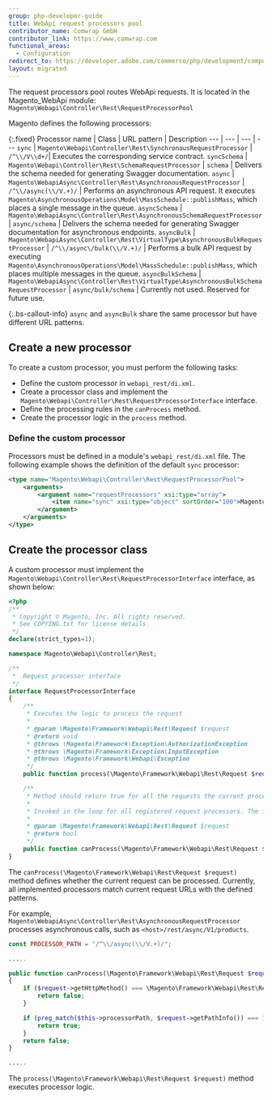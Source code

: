 ```yaml
---
group: php-developer-guide
title: WebApi request processors pool
contributor_name: Comwrap GmbH
contributor_link: https://www.comwrap.com
functional_areas:
  - Configuration
redirect_to: https://developer.adobe.com/commerce/php/development/components/web-api/request-processor-pool/
layout: migrated
---
```


The request processors pool routes WebApi requests. It is located in the Magento_WebApi module: `Magento\Webapi\Controller\Rest\RequestProcessorPool`

Magento defines the following processors:

{:.fixed}
Processor name | Class | URL pattern | Description
--- | --- | --- | ---
`sync` | `Magento\Webapi\Controller\Rest\SynchronousRequestProcessor` | `/^\\/V\\d+/`| Executes the corresponding service contract.
`syncSchema` | `Magento\Webapi\Controller\Rest\SchemaRequestProcessor` | `schema` | Delivers the schema needed for generating Swagger documentation.
`async` | `Magento\WebapiAsync\Controller\Rest\AsynchronousRequestProcessor` | `/^\\/async(\\/V.+)/` | Performs an asynchronous API request. It executes `Magento\AsynchronousOperations\Model\MassSchedule::publishMass`, which places a single message in the queue.
`asyncSchema` | `Magento\WebapiAsync\Controller\Rest\AsynchronousSchemaRequestProcessor` | `async/schema` | Delivers the schema needed for generating Swagger documentation for asynchronous endpoints.
`asyncBulk` | `Magento\WebapiAsync\Controller\Rest\VirtualType\AsynchronousBulkRequestProcessor` | `/^\\/async\/bulk(\\/V.+)/` | Performs a bulk API request by executing `Magento\AsynchronousOperations\Model\MassSchedule::publishMass`, which places multiple messages in the queue.
`asyncBulkSchema` | `Magento\WebapiAsync\Controller\Rest\VirtualType\AsynchronousBulkSchemaRequestProcessor` | `async/bulk/schema` | Currently not used. Reserved for future use.

 {:.bs-callout-info}
`async` and `asyncBulk` share the same processor but have different URL patterns.

## Create a new processor

To create a custom processor, you must perform the following tasks:

*  Define the custom processor in `webapi_rest/di.xml`.
*  Create a processor class and implement the `Magento\Webapi\Controller\Rest\RequestProcessorInterface` interface.
*  Define the processing rules in the `canProcess` method.
*  Create the processor logic in the `process` method.

### Define the custom processor

Processors must be defined in a module's `webapi_rest/di.xml` file. The following example shows the definition of the default `sync` processor:

```xml
<type name="Magento\Webapi\Controller\Rest\RequestProcessorPool">
    <arguments>
        <argument name="requestProcessors" xsi:type="array">
            <item name="sync" xsi:type="object" sortOrder="100">Magento\Webapi\Controller\Rest\SynchronousRequestProcessor</item>
        </argument>
    </arguments>
</type>
```

## Create the processor class

A custom processor must implement the `Magento\Webapi\Controller\Rest\RequestProcessorInterface` interface, as shown below:

```php
<?php
/**
 * Copyright © Magento, Inc. All rights reserved.
 * See COPYING.txt for license details.
 */
declare(strict_types=1);

namespace Magento\Webapi\Controller\Rest;

/**
 *  Request processor interface
 */
interface RequestProcessorInterface
{
    /**
     * Executes the logic to process the request
     *
     * @param \Magento\Framework\Webapi\Rest\Request $request
     * @return void
     * @throws \Magento\Framework\Exception\AuthorizationException
     * @throws \Magento\Framework\Exception\InputException
     * @throws \Magento\Framework\Webapi\Exception
     */
    public function process(\Magento\Framework\Webapi\Rest\Request $request);

    /**
     * Method should return true for all the requests the current processor can process.
     *
     * Invoked in the loop for all registered request processors. The first one wins.
     *
     * @param \Magento\Framework\Webapi\Rest\Request $request
     * @return bool
     */
    public function canProcess(\Magento\Framework\Webapi\Rest\Request $request);
}
```

The `canProcess(\Magento\Framework\Webapi\Rest\Request $request)` method defines whether the current request can be processed. Currently, all implemented processors match current request URLs with the defined patterns.

For example, `Magento\WebapiAsync\Controller\Rest\AsynchronousRequestProcessor` processes asynchronous calls, such as `<host>/rest/async/V1/products`.

```php
const PROCESSOR_PATH = "/^\\/async(\\/V.+)/";

.....

public function canProcess(\Magento\Framework\Webapi\Rest\Request $request)
{
    if ($request->getHttpMethod() === \Magento\Framework\Webapi\Rest\Request::HTTP_METHOD_GET) {
        return false;
    }

    if (preg_match($this->processorPath, $request->getPathInfo()) === 1) {
        return true;
    }
    return false;
}

.....
```

The `process(\Magento\Framework\Webapi\Rest\Request $request)` method executes processor logic.
